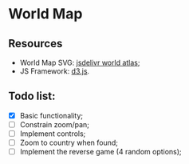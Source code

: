 # World Map

## Resources
- World Map SVG: [jsdelivr world atlas](https://www.jsdelivr.com/package/npm/world-atlas);
- JS Framework: [d3.js](https://d3js.org/).

## Todo list:
- [x] Basic functionality;
- [ ] Constrain zoom/pan;
- [ ] Implement controls;
- [ ] Zoom to country when found;
- [ ] Implement the reverse game (4 random options);